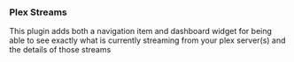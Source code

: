 ### Plex Streams

This plugin adds both a navigation item and dashboard widget for being able to see exactly what is currently streaming from your plex server(s) and the details of those streams
